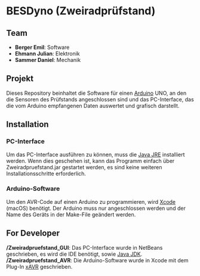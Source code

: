 # BESDyno (Zweiradprüfstand)

## Team
* **Berger Emil**: Software
* **Ehmann Julian**: Elektronik
* **Sammer Daniel**: Mechanik

## Projekt
Dieses Repository beinhaltet die Software für einen [Arduino](https://www.arduino.cc) UNO, an den die Sensoren des Prüfstands angeschlossen sind und das PC-Interface, das die vom Arduino empfangenen Daten auswertet und grafisch darstellt.

## Installation
### PC-Interface
Um das PC-Interface ausführen zu können, muss die [Java JRE](http://www.oracle.com/technetwork/java/javase/downloads/jre8-downloads-2133155.html) installiert werden. Wenn dies geschehen ist, kann das Programm einfach über Zweiradpruefstand.jar gestartet werden, es sind keine weiteren Installationsschritte erforderlich.

### Arduino-Software
  Um den AVR-Code auf einen Arduino zu programmieren, wird [Xcode](https://developer.apple.com/xcode/) (macOS) benötigt.
  Der Arduino muss nur angeschlossen werden und der Name des Geräts in der Make-File geändert werden.
  
## For Developer
  **/Zweiradpruefstand_GUI**: Das PC-Interface wurde in NetBeans geschrieben, es wird die IDE benötigt, sowie [Java JDK](http://www.oracle.com/technetwork/java/javase/downloads/index.html).  
  **/Zweiradpruefstand_AVR**: Die Arduino-Software wurde in Xcode mit dem Plug-In [xAVR](https://github.com/jawher/xavr) geschrieben.
